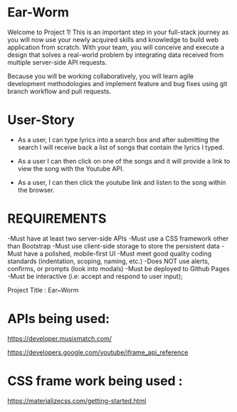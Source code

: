 # Ear-Worm

Welcome to Project 1! This is an important step in your full-stack journey as you will now use your newly acquired skills and knowledge to build web application from scratch. With your team, you will conceive and execute a design that solves a real-world problem by integrating data received from multiple server-side API requests. 

Because you will be working collaboratively, you will learn agile development methodologies and implement feature and bug fixes using git branch workflow and pull requests.


# User-Story 
* As a user, I can type lyrics into a search box and after submitting the search I will receive back a list of songs that contain the lyrics I typed. 

* As a user I can then click on one of the songs and it will provide a link to view the song with the Youtube API. 

* As a user, I can then click the youtube link and listen to the song within the browser. 


# REQUIREMENTS 

-Must have at least two server-side APIs
-Must use a CSS framework other than Bootstrap 
-Must use client-side storage to store the persistent data 
-Must have a polished, mobile-first UI
-Must meet good quality coding standards (indentation, scoping, naming, etc.)
-Does NOT use alerts, confirms, or prompts (look into modals)
-Must be deployed to Github Pages 
-Must be interactive (i.e: accept and respond to user input);


Project Title : Ear~Worm 

# APIs being used:
https://developer.musixmatch.com/

https://developers.google.com/youtube/iframe_api_reference


# CSS frame work being used :
https://materializecss.com/getting-started.html

